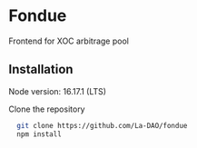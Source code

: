 # Fondue

Frontend for XOC arbitrage pool

## Installation

Node version: 16.17.1 (LTS)

Clone the repository

```bash
  git clone https://github.com/La-DAO/fondue
  npm install
```
